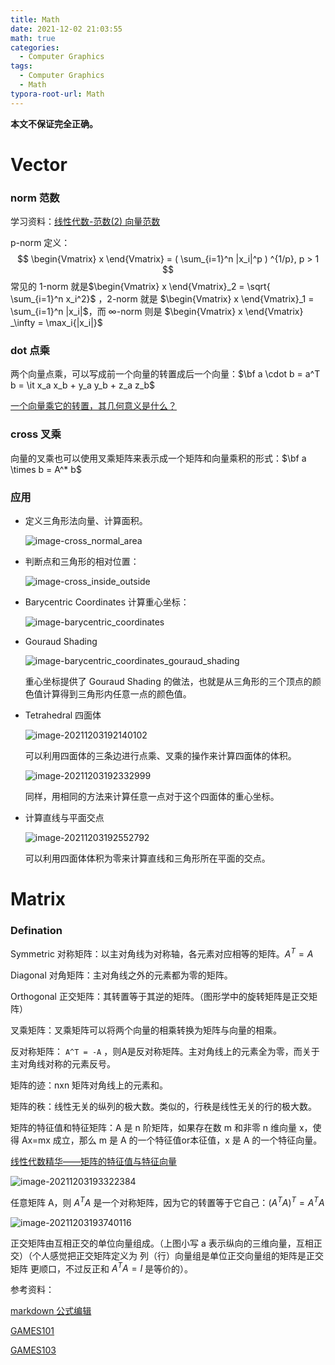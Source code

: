 ```yaml
---
title: Math
date: 2021-12-02 21:03:55
math: true 
categories: 
  - Computer Graphics 
tags: 
  - Computer Graphics 
  - Math 
typora-root-url: Math
---
```




**本文不保证完全正确。**

# Vector 

### norm 范数

学习资料：[线性代数-范数(2) 向量范数](https://zhuanlan.zhihu.com/p/85305655)

p-norm 定义：
$$
\begin{Vmatrix} x \end{Vmatrix} = ( \sum_{i=1}^n |x_i|^p ) ^{1/p}, p > 1
$$
常见的 1-norm 就是$\begin{Vmatrix} x \end{Vmatrix}_2 = \sqrt{ \sum_{i=1}^n x_i^2}$ ，2-norm 就是 $\begin{Vmatrix} x \end{Vmatrix}_1 = \sum_{i=1}^n |x_i|$，而 $\infty$-norm 则是 $\begin{Vmatrix} x \end{Vmatrix} _\infty = \max_i{|x_i|}$ 

### dot 点乘

两个向量点乘，可以写成前一个向量的转置成后一个向量：$\bf a \cdot b = a^T b = \it x_a x_b + y_a y_b + z_a z_b$ 

[一个向量乘它的转置，其几何意义是什么？](https://www.zhihu.com/question/40049682)

### cross 叉乘

向量的叉乘也可以使用叉乘矩阵来表示成一个矩阵和向量乘积的形式：$\bf a \times b = A^* b$​​ 

### 应用

* 定义三角形法向量、计算面积。

  ![image-cross_normal_area](image-cross_normal_area.png)

* 判断点和三角形的相对位置：

  ![image-cross_inside_outside](image-cross_inside_outside.png)

* Barycentric Coordinates 计算重心坐标：

  ![image-barycentric_coordinates](image-barycentric_coordinates.png) 

* Gouraud Shading 

  ![image-barycentric_coordinates_gouraud_shading](image-barycentric_coordinates_gouraud_shading.png) 

  重心坐标提供了 Gouraud Shading 的做法，也就是从三角形的三个顶点的颜色值计算得到三角形内任意一点的颜色值。

* Tetrahedral 四面体 

  ![image-20211203192140102](image-20211203192140102.png)

  可以利用四面体的三条边进行点乘、叉乘的操作来计算四面体的体积。

  ![image-20211203192332999](image-20211203192332999.png)
  
  同样，用相同的方法来计算任意一点对于这个四面体的重心坐标。

* 计算直线与平面交点

  ![image-20211203192552792](image-20211203192552792.png)

  可以利用四面体体积为零来计算直线和三角形所在平面的交点。



# Matrix

### Defination

Symmetric 对称矩阵：以主对角线为对称轴，各元素对应相等的矩阵。$A^T = A$

Diagonal 对角矩阵：主对角线之外的元素都为零的矩阵。

Orthogonal 正交矩阵：其转置等于其逆的矩阵。（图形学中的旋转矩阵是正交矩阵）

叉乘矩阵：叉乘矩阵可以将两个向量的相乘转换为矩阵与向量的相乘。

反对称矩阵： `A^T = -A` ，则A是反对称矩阵。主对角线上的元素全为零，而关于主对角线对称的元素反号。



矩阵的迹：nxn 矩阵对角线上的元素和。

矩阵的秩：线性无关的纵列的极大数。类似的，行秩是线性无关的行的极大数。

矩阵的特征值和特征矩阵：A 是 n 阶矩阵，如果存在数 m 和非零 n 维向量 x，使得 Ax=mx 成立，那么 m 是 A 的一个特征值or本征值，x 是 A 的一个特征向量。

[线性代数精华——矩阵的特征值与特征向量](https://zhuanlan.zhihu.com/p/104980382)

![image-20211203193322384](image-20211203193322384.png)

任意矩阵 A，则 $A^TA$ 是一个对称矩阵，因为它的转置等于它自己：$(A^T A)^T = A^T A$​

![image-20211203193740116](image-20211203193740116.png)

正交矩阵由互相正交的单位向量组成。（上图小写 a 表示纵向的三维向量，互相正交）（个人感觉把正交矩阵定义为 列（行）向量组是单位正交向量组的矩阵是正交矩阵 更顺口，不过反正和 $A^TA = I$ 是等价的）。



参考资料：

[markdown 公式编辑](https://www.jianshu.com/p/25f0139637b7)

[GAMES101](http://games-cn.org/intro-graphics/)

[GAMES103](http://games-cn.org/games103/) 



